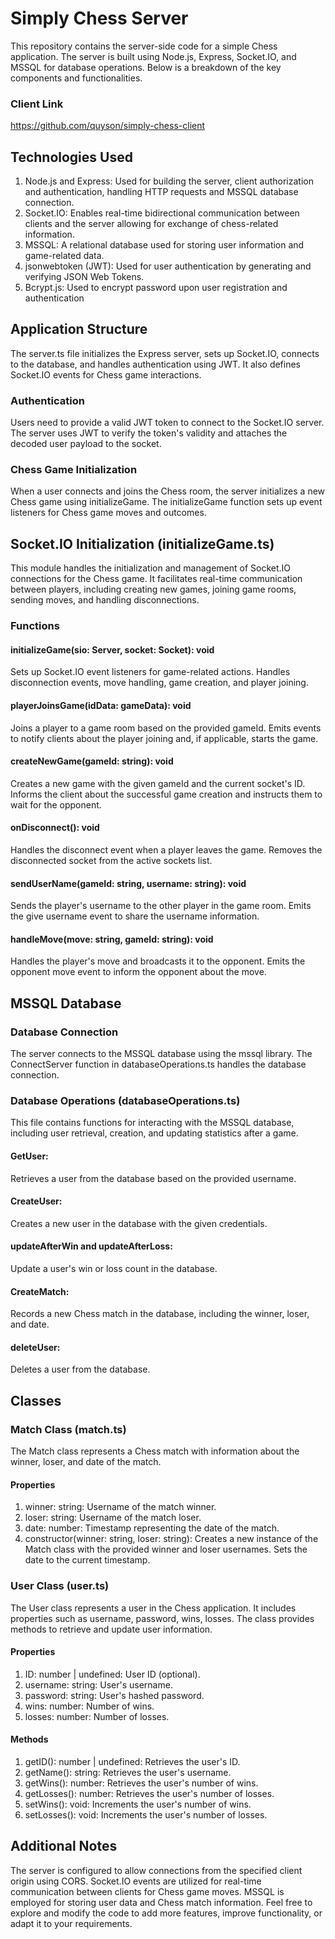# Simply Chess Server
This repository contains the server-side code for a simple Chess application. 
The server is built using Node.js, Express, Socket.IO, and MSSQL for database operations. 
Below is a breakdown of the key components and functionalities.

### Client Link
https://github.com/quyson/simply-chess-client

## Technologies Used
1. Node.js and Express: Used for building the server, client authorization and authentication, handling HTTP requests and MSSQL database connection.
2. Socket.IO: Enables real-time bidirectional communication between clients and the server allowing for exchange of chess-related information.
3. MSSQL: A relational database used for storing user information and game-related data.
4. jsonwebtoken (JWT): Used for user authentication by generating and verifying JSON Web Tokens.
5. Bcrypt.js: Used to encrypt password upon user registration and authentication

## Application Structure
The server.ts file initializes the Express server, sets up Socket.IO, connects to the database, and handles authentication using JWT.
It also defines Socket.IO events for Chess game interactions.

### Authentication
Users need to provide a valid JWT token to connect to the Socket.IO server.
The server uses JWT to verify the token's validity and attaches the decoded user payload to the socket.

### Chess Game Initialization
When a user connects and joins the Chess room, the server initializes a new Chess game using initializeGame.
The initializeGame function sets up event listeners for Chess game moves and outcomes.

## Socket.IO Initialization (initializeGame.ts)
This module handles the initialization and management of Socket.IO connections for the Chess game. It facilitates real-time communication between players, including creating new games, joining game rooms, sending moves, and handling disconnections.

### Functions
#### initializeGame(sio: Server, socket: Socket): void
Sets up Socket.IO event listeners for game-related actions.
Handles disconnection events, move handling, game creation, and player joining.

#### playerJoinsGame(idData: gameData): void
Joins a player to a game room based on the provided gameId.
Emits events to notify clients about the player joining and, if applicable, starts the game.

#### createNewGame(gameId: string): void
Creates a new game with the given gameId and the current socket's ID.
Informs the client about the successful game creation and instructs them to wait for the opponent.

#### onDisconnect(): void
Handles the disconnect event when a player leaves the game.
Removes the disconnected socket from the active sockets list.

#### sendUserName(gameId: string, username: string): void
Sends the player's username to the other player in the game room.
Emits the give username event to share the username information.

#### handleMove(move: string, gameId: string): void
Handles the player's move and broadcasts it to the opponent.
Emits the opponent move event to inform the opponent about the move.

## MSSQL Database

### Database Connection
The server connects to the MSSQL database using the mssql library.
The ConnectServer function in databaseOperations.ts handles the database connection.

### Database Operations (databaseOperations.ts)
This file contains functions for interacting with the MSSQL database, including user retrieval, creation, and updating statistics after a game.

#### GetUser: 
Retrieves a user from the database based on the provided username.
#### CreateUser: 
Creates a new user in the database with the given credentials.
#### updateAfterWin and updateAfterLoss: 
Update a user's win or loss count in the database.
#### CreateMatch: 
Records a new Chess match in the database, including the winner, loser, and date.
#### deleteUser:
Deletes a user from the database.

## Classes
### Match Class (match.ts)
The Match class represents a Chess match with information about the winner, loser, and date of the match.
#### Properties
1. winner: string: Username of the match winner.
2. loser: string: Username of the match loser.
3. date: number: Timestamp representing the date of the match.
4. constructor(winner: string, loser: string): Creates a new instance of the Match class with the provided winner and loser usernames. Sets the date to the current timestamp.

### User Class (user.ts)
The User class represents a user in the Chess application. It includes properties such as username, password, wins, losses. The class provides methods to retrieve and update user information.

#### Properties
1. ID: number | undefined: User ID (optional).
2. username: string: User's username.
3. password: string: User's hashed password.
4. wins: number: Number of wins.
5. losses: number: Number of losses.
#### Methods
1. getID(): number | undefined: Retrieves the user's ID.
2. getName(): string: Retrieves the user's username.
3. getWins(): number: Retrieves the user's number of wins.
4. getLosses(): number: Retrieves the user's number of losses.
5. setWins(): void: Increments the user's number of wins.
6. setLosses(): void: Increments the user's number of losses.

## Additional Notes
The server is configured to allow connections from the specified client origin using CORS.
Socket.IO events are utilized for real-time communication between clients for Chess game moves.
MSSQL is employed for storing user data and Chess match information.
Feel free to explore and modify the code to add more features, improve functionality, or adapt it to your requirements.
